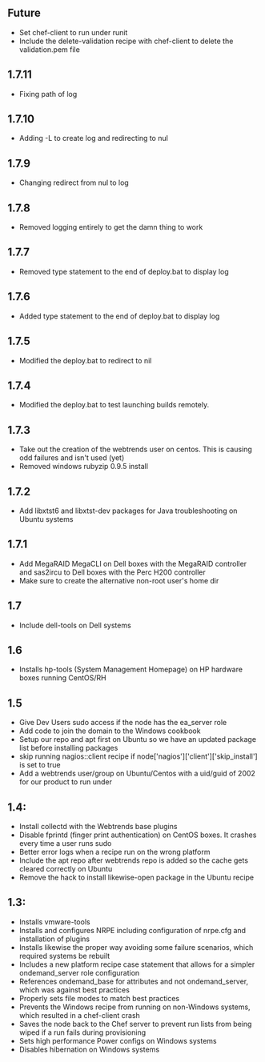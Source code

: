 ## Future

 * Set chef-client to run under runit
 * Include the delete-validation recipe with chef-client to delete the validation.pem file

## 1.7.11
 * Fixing path of log

## 1.7.10
 * Adding -L to create log and redirecting to nul

## 1.7.9
 * Changing redirect from nul to log 
 
## 1.7.8
 * Removed logging entirely to get the damn thing to work
 
## 1.7.7
 * Removed type statement to the end of deploy.bat to display log
 
## 1.7.6
 * Added type statement to the end of deploy.bat to display log
 
## 1.7.5
 * Modified the deploy.bat to redirect to nil 
 
## 1.7.4
 * Modified the deploy.bat to test launching builds remotely. 
 
## 1.7.3
 * Take out the creation of the webtrends user on centos.  This is causing odd failures and isn't used (yet)
 * Removed windows rubyzip 0.9.5 install
 
## 1.7.2
 * Add libxtst6 and libxtst-dev packages for Java troubleshooting on Ubuntu systems

## 1.7.1
 * Add MegaRAID MegaCLI on Dell boxes with the MegaRAID controller and sas2ircu to Dell boxes with the Perc H200 controller
 * Make sure to create the alternative non-root user's home dir

## 1.7
 * Include dell-tools on Dell systems

## 1.6
 * Installs hp-tools (System Management Homepage) on HP hardware boxes running CentOS/RH
 
## 1.5
 * Give Dev Users sudo access if the node has the ea_server role
 * Add code to join the domain to the Windows cookbook
 * Setup our repo and apt first on Ubuntu so we have an updated package list before installing packages
 * skip running nagios::client recipe if node['nagios']['client']['skip_install'] is set to true
 * Add a webtrends user/group on Ubuntu/Centos with a uid/guid of 2002 for our product to run under

## 1.4:
 * Install collectd with the Webtrends base plugins
 * Disable fprintd (finger print authentication) on CentOS boxes.  It crashes every time a user runs sudo
 * Better error logs when a recipe run on the wrong platform
 * Include the apt repo after webtrends repo is added so the cache gets cleared correctly on Ubuntu
 * Remove the hack to install likewise-open package in the Ubuntu recipe
 
## 1.3:
 * Installs vmware-tools
 * Installs and configures NRPE including configuration of nrpe.cfg and installation of plugins
 * Installs likewise the proper way avoiding some failure scenarios, which required systems be rebuilt
 * Includes a new platform recipe case statement that allows for a simpler ondemand_server role configuration
 * References ondemand_base for attributes and not ondemand_server, which was against best practices
 * Properly sets file modes to match best practices
 * Prevents the Windows recipe from running on non-Windows systems, which resulted in a chef-client crash
 * Saves the node back to the Chef server to prevent run lists from being wiped if a run fails during provisioning
 * Sets high performance Power configs on Windows systems
 * Disables hibernation on Windows systems  
